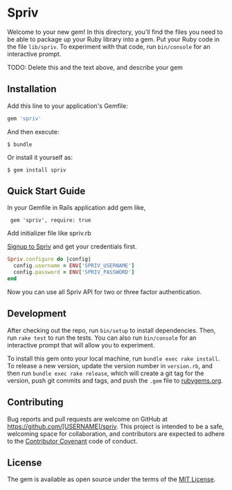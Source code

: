 # Spriv

Welcome to your new gem! In this directory, you'll find the files you need to be able to package up your Ruby library into a gem. Put your Ruby code in the file `lib/spriv`. To experiment with that code, run `bin/console` for an interactive prompt.

TODO: Delete this and the text above, and describe your gem

## Installation

Add this line to your application's Gemfile:

```ruby
gem 'spriv'
```

And then execute:

    $ bundle

Or install it yourself as:

    $ gem install spriv

## Quick Start Guide

 In your Gemfile in Rails application add gem like,

```
 gem 'spriv', require: true
```

 Add initializer file like spriv.rb

 [Signup to Spriv][spriv] and get your credentials first.

[spriv]: https://spriv.com/

```ruby
Spriv.configure do |config|
  config.username = ENV['SPRIV_USERNAME']
  config.password = ENV['SPRIV_PASSWORD']
end
```

Now you can use all Spriv API for two or three factor authentication.

## Development

After checking out the repo, run `bin/setup` to install dependencies. Then, run `rake test` to run the tests. You can also run `bin/console` for an interactive prompt that will allow you to experiment.

To install this gem onto your local machine, run `bundle exec rake install`. To release a new version, update the version number in `version.rb`, and then run `bundle exec rake release`, which will create a git tag for the version, push git commits and tags, and push the `.gem` file to [rubygems.org](https://rubygems.org).

## Contributing

Bug reports and pull requests are welcome on GitHub at https://github.com/[USERNAME]/spriv. This project is intended to be a safe, welcoming space for collaboration, and contributors are expected to adhere to the [Contributor Covenant](http://contributor-covenant.org) code of conduct.


## License

The gem is available as open source under the terms of the [MIT License](http://opensource.org/licenses/MIT).
